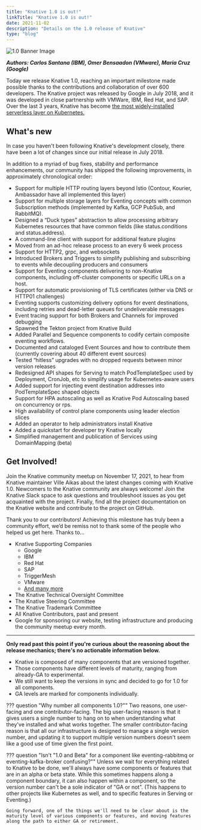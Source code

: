 ```yaml
---
title: "Knative 1.0 is out!"
linkTitle: "Knative 1.0 is out!"
date: 2021-11-02
description: "Details on the 1.0 release of Knative"
type: "blog"
---
```


![1.0 Banner Image](/blog/images/1.0Banner.jpg)

***Authors: Carlos Santana (IBM), Omer Bensaadon (VMware), Maria Cruz (Google)***

Today we release Knative 1.0, reaching an important milestone made possible thanks to the contributions and collaboration of over 600 developers. The Knative project was released by Google in July 2018, and it was developed in close partnership with VMWare, IBM, Red Hat, and SAP. Over the last 3 years, Knative has become [the most widely-installed serverless layer on Kubernetes.](https://www.cncf.io/wp-content/uploads/2020/11/CNCF_Survey_Report_2020.pdf)


## What's new

In case you haven't been following Knative's development closely, there have been a lot of changes since our initial release in July 2018.

In addition to a myriad of bug fixes, stability and performance enhancements, our community has shipped the following improvements, in approximately chronological order:

* Support for multiple HTTP routing layers beyond Istio (Contour, Kourier, Ambassador have all implemented this layer)
* Support for multiple storage layers for Eventing concepts with common Subscription methods (implemented by Kafka, GCP PubSub, and RabbitMQ).
* Designed a “Duck types” abstraction to allow processing arbitrary Kubernetes resources that have common fields (like status.conditions and status.address).
* A command-line client with support for additional feature plugins
* Moved from an ad-hoc release process to an every 6 week process
* Support for HTTP2, grpc, and websockets
* Introduced Brokers and Triggers to simplify publishing and subscribing to events while decoupling producers and consumers
* Support for Eventing components delivering to non-Knative components, including off-cluster components or specific URLs on a host.
* Support for automatic provisioning of TLS certificates (either via DNS or HTTP01 challenges)
* Eventing supports customizing delivery options for event destinations, including retries and dead-letter queues for undeliverable messages
* Event tracing support for both Brokers and Channels for improved debugging
* Spawned the Tekton project from Knative Build
* Added Parallel and Sequence components to codify certain composite eventing workflows.
* Documented and cataloged Event Sources and how to contribute them (currently covering about 40 different event sources)
* Tested “hitless” upgrades with no dropped requests between minor version releases
* Redesigned API shapes for Serving to match PodTemplateSpec used by Deployment, CronJob, etc to simplify usage for Kubernetes-aware users
* Added support for injecting event destination addresses into PodTemplateSpec shaped objects
* Support for HPA autoscaling as well as Knative Pod Autoscaling based on concurrency or rps.
* High availability of control plane components using leader election slices
* Added an operator to help administrators install Knative
* Added a quickstart for developer try Knative locally
* Simplified management and publication of Services using DomainMapping (beta)

## Get Involved!
Join the Knative community meetup on November 17, 2021, to hear from Knative maintainer Ville Aikas about the latest changes coming with Knative 1.0. Newcomers to the Knative community are always welcome! Join the Knative Slack space to ask questions and troubleshoot issues as you get acquainted with the project. Finally, find all the project documentation on the Knative website and contribute to the project on GitHub.

Thank you to our contributors!
Achieving this milestone has truly been a community effort, we’d be remiss not to thank some of the people who helped us get here.
Thanks to…

* Knative Supporting Companies
  * Google
  * IBM
  * Red Hat
  * SAP
  * TriggerMesh
  * VMware
  * [And many more](https://knative.teststats.cncf.io/d/5/companies-table?orgId=1&var-period_name=Last%202%20years&var-metric=contributions)
* The Knative Technical Oversight Committee
* The Knative Steering Committee
* The Knative Trademark Committee
* All Knative Contributors, past and present
* Google for sponsoring our website, testing infrastructure and producing the community meetup every month.

---

**Only read past this point if you're curious about the reasoning about the release mechanics; there's no actionable information below.**

* Knative is composed of many components that are versioned together.
* Those components have different levels of maturity, ranging from already-GA to experimental.
* We still want to keep the versions in sync and decided to go for 1.0 for all components.
* GA levels are marked for components individually.

??? question "Why number all components 1.0?""
    Two reasons, one user-facing and one contributor-facing. The big user-facing reason is that it gives users a single number to hang on to when understanding what they've installed and what works together. The smaller contributor-facing reason is that all our infrastructure is designed to manage a single version number, and updating it to support multiple version numbers doesn't seem like a good use of time given the first point.

??? question "Isn't "1.0 and Beta" for a component like eventing-rabbitmq or eventing-kafka-broker confusing?""
    Unless we wait for everything related to Knative to be done, we'll always have some components or features that are in an alpha or beta state. While this sometimes happens along a component boundary, it can also happen within a component, so the version number can't be a sole indicator of "GA or not". (This happens to other projects like Kubernetes as well, and to specific features in Serving or Eventing.)

    Going forward, one of the things we'll need to be clear about is the maturity level of various components or features, and moving features along the path to either GA or retirement.
